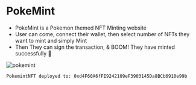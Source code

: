 # PokeMint

- PokeMint is a Pokemon themed NFT Minting website
- User can come, connect their wallet, then select number of NFTs they want to mint and simply Mint
- Then They can sign the transaction, & BOOM! They have minted successfully 🎉

![pokemint](https://user-images.githubusercontent.com/69251030/167240219-f47e4d8a-6a8a-4a0c-a108-9b90bd7466c6.png)


```
PokemintNFT deployed to: 0xd4F60A6fFE9242109eF3903145Da8BCb6910e99b
